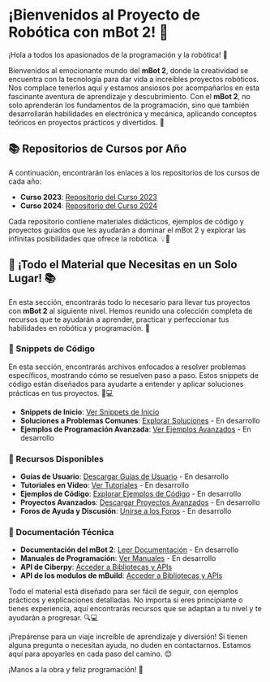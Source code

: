 # ¡Bienvenidos al Proyecto de Robótica con mBot 2! 🤖

¡Hola a todos los apasionados de la programación y la robótica! 🎉

Bienvenidos al emocionante mundo del **mBot 2**, donde la creatividad se encuentra con la tecnología para dar vida a increíbles proyectos robóticos. Nos complace tenerlos aquí y estamos ansiosos por acompañarlos en esta fascinante aventura de aprendizaje y descubrimiento. Con el **mBot 2**, no solo aprenderán los fundamentos de la programación, sino que también desarrollarán habilidades en electrónica y mecánica, aplicando conceptos teóricos en proyectos prácticos y divertidos. 🚀

## 📚 Repositorios de Cursos por Año

A continuación, encontrarán los enlaces a los repositorios de los cursos de cada año:

- **Curso 2023**: [Repositorio del Curso 2023](https://github.com/Reiniciatec/CR2-2023)
- **Curso 2024**: [Repositorio del Curso 2024](https://github.com/Reiniciatec/CR2-2024)

Cada repositorio contiene materiales didácticos, ejemplos de código y proyectos guiados que les ayudarán a dominar el mBot 2 y explorar las infinitas posibilidades que ofrece la robótica. 💡🔧

## 🚀 ¡Todo el Material que Necesitas en un Solo Lugar! 📚

En esta sección, encontrarás todo lo necesario para llevar tus proyectos con **mBot 2** al siguiente nivel. Hemos reunido una colección completa de recursos que te ayudarán a aprender, practicar y perfeccionar tus habilidades en robótica y programación. 🌟

### 🔧 Snippets de Código

En esta sección, encontrarás archivos enfocados a resolver problemas específicos, mostrando cómo se resuelven paso a paso. Estos snippets de código están diseñados para ayudarte a entender y aplicar soluciones prácticas en tus proyectos. 🚀💻

- **Snippets de Inicio**: [Ver Snippets de Inicio](https://github.com/Reiniciatec/CR2-Code-Snippets)
- **Soluciones a Problemas Comunes**: [Explorar Soluciones](#) - En desarrollo
- **Ejemplos de Programación Avanzada**: [Ver Ejemplos Avanzados](#) - En desarrollo
 

### 📂 Recursos Disponibles

- **Guías de Usuario**: [Descargar Guías de Usuario](#) - En desarrollo
- **Tutoriales en Video**: [Ver Tutoriales](#) - En desarrollo
- **Ejemplos de Código**: [Explorar Ejemplos de Código](#) - En desarrollo
- **Proyectos Avanzados**: [Descargar Proyectos Avanzados](#) - En desarrollo
- **Foros de Ayuda y Discusión**: [Unirse a los Foros](#) - En desarrollo


### 📘 Documentación Técnica

- **Documentación del mBot 2**: [Leer Documentación](#) - En desarrollo
- **Manuales de Programación**: [Ver Manuales](#) - En desarrollo
- **API de Ciberpy**: [Acceder a Bibliotecas y APIs](https://education.makeblock.com/help/mblock-python-editor-python-api-documentation-for-cyberpi/)
- **API de los modulos de mBuild**: [Acceder a Bibliotecas y APIs](https://education.makeblock.com/help/mblock-python-editor-python-api-documentation-for-cyberpi/)

Todo el material está diseñado para ser fácil de seguir, con ejemplos prácticos y explicaciones detalladas. No importa si eres principiante o tienes experiencia, aquí encontrarás recursos que se adaptan a tu nivel y te ayudarán a progresar. 🔍💻

¡Prepárense para un viaje increíble de aprendizaje y diversión! Si tienen alguna pregunta o necesitan ayuda, no duden en contactarnos. Estamos aquí para apoyarles en cada paso del camino. 😊

¡Manos a la obra y feliz programación! 🎉

